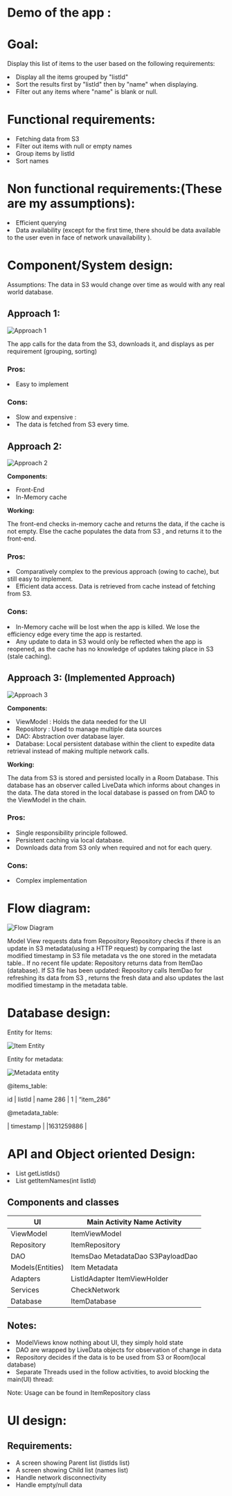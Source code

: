 <h1>Demo of the app :</h1>

<h1>Goal:</h1>
<p> Display this list of items to the user based on the following requirements: </p>

<li>Display all the items grouped by "listId"</li>
<li>Sort the results first by "listId" then by "name" when displaying.</li>
<li>Filter out any items where "name" is blank or null.</li>


<h1>Functional requirements:</h1>
<li>Fetching data from S3</li>
<li>Filter out items with null or empty names</li>
<li>Group items by listId</li>
<li>Sort names</li>

<h1>Non functional requirements:(These are my assumptions):</h1>
<li>Efficient querying</li>
<li>Data availability (except for the first time, there should be data available to the user even in face of network unavailability ).</li>

<h1>Component/System design:</h1>

<p>Assumptions:
The data in S3 would change over time as would with any real world database.</p>

<h2>Approach 1:</h2>

![Approach 1](https://i.ibb.co/CBpR1Zc/approach1.png)

The app calls for the data from the S3, downloads it, and displays as per requirement (grouping, sorting)

<h3>Pros:</h3>
<li>Easy to implement</li>


<h3>Cons:</h3>
<li>Slow and expensive :</li>
<li>The data is fetched from S3 every time.</li>


<h2>Approach 2:</h2>

![Approach 2](https://i.ibb.co/ydSZwTb/approach2.png)

<b>Components:</b>
<li>Front-End</li>
<li>In-Memory cache</li>

<b>Working:</b>
<p>The front-end checks in-memory cache and returns the data, if the cache is not empty. Else the cache populates the data from S3 , and returns it to the front-end.</p>

<h3>Pros:</h3>
<li>Comparatively complex to the previous approach (owing to cache), but still easy to implement.</li>
<li>Efficient data access. Data is retrieved from cache instead of fetching from S3. </li>

<h3>Cons:</h3>
<li>In-Memory cache will be lost when the app is killed. We lose the efficiency edge every time the app is restarted.</li>
<li>Any update to data in S3 would only be reflected when the app is reopened, as the cache has no knowledge of updates taking place in S3 (stale caching).</li>


<h2>Approach 3: (Implemented Approach)</h2>

![Approach 3](https://i.ibb.co/h7fJsW3/approach3.png)

<b>Components:</b>
<li>ViewModel : Holds the data needed for the UI</li>
<li>Repository : Used to manage multiple data sources</li>
<li>DAO: Abstraction over database layer.</li>
<li>Database: Local persistent database within the client to expedite data retrieval instead of making multiple network calls.</li>



<b>Working: </b>
<p>The data from S3 is stored and persisted locally in a Room Database. This database has an observer called LiveData which informs about changes in the data.
The data stored in the local database is passed on from DAO to the ViewModel in the chain. </p>


<h3>Pros:</h3>
<li>Single responsibility principle followed.</li>
<li>Persistent caching via local database.</li>
<li>Downloads data from S3 only when required and not for each query.</li>

<h3>Cons:</h3>
<li>Complex implementation</li>



<h1>Flow diagram: </h1>

![Flow Diagram](https://i.ibb.co/vcrrmfV/flow-diagram.png)



Model View requests data from Repository
Repository checks if there is an update in S3 metadata(using a HTTP request) by comparing the last modified timestamp in S3 file metadata vs the one stored in the metadata table..
If no recent file update: 
Repository returns data from ItemDao (database).
If S3 file has been updated: 
Repository calls ItemDao for refreshing its data from S3 , returns the fresh data and also updates the last modified timestamp in the metadata table.




<h1>Database design:</h1>


Entity for Items:

![Item Entity](https://i.ibb.co/5KpRZHQ/item-entity.png)

Entity for metadata:

![Metadata entity](https://i.ibb.co/VJ3RxGR/metadataentity.png)


@items_table:

id  | listId | name
286 | 1      | “item_286”


@metadata_table:

| timestamp |
|1631259886 |




<h1>API and Object oriented Design:</h1>

<li> List<Integer> getListIds() </li>
  
<li> List<String> getItemNames(int listId) </li>
  
<h2>Components and classes</h2>

| UI               	| Main Activity  Name Activity      	|
|------------------	|-----------------------------------	|
| ViewModel        	| ItemViewModel                     	|
| Repository       	| ItemRepository                    	|
| DAO              	| ItemsDao MetadataDao S3PayloadDao 	|
| Models(Entities) 	| Item Metadata                     	|
| Adapters         	| ListIdAdapter ItemViewHolder      	|
| Services         	| CheckNetwork                      	|
| Database         	| ItemDatabase                      	|


<h2>Notes:</h2>
<li>ModelViews know nothing about UI, they simply hold state</li>
<li>DAO are wrapped by LiveData objects for observation of change in data</li>
<li>Repository decides if the data is to be used from S3 or Room(local database)</li>
<li>Separate Threads used in the follow activities, to avoid blocking the main(UI) thread:</li>
<p>Note: Usage can be found  in ItemRepository class</p>


<h1>UI design:</h1>
<h2>Requirements:</h2>
<li>A screen showing Parent list (listIds list)</li>
<li>A screen showing Child list (names list)</li>
<li>Handle network disconnectivity</li>
<li>Handle empty/null data</li>
